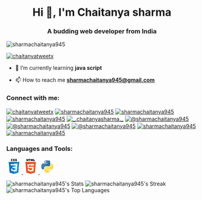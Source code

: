   <h1 align="center">Hi 👋, I'm Chaitanya sharma</h1>
<h3 align="center">A budding web developer from India</h3>

<p align="left"> <img src="https://komarev.com/ghpvc/?username=sharmachaitanya945&label=Profile%20views&color=0e75b6&style=flat" alt="sharmachaitanya945" /> </p>

<p align="left"> <a href="https://twitter.com/chaitanyatweetx" target="blank"><img src="https://img.shields.io/twitter/follow/chaitanyatweetx?logo=twitter&style=for-the-badge" alt="chaitanyatweetx" /></a> </p>

- 🌱 I’m currently learning **java script**

- 📫 How to reach me **sharmachaitanya945@gmail.com**

<h3 align="left">Connect with me:</h3>
<p align="left">
<a href="https://twitter.com/chaitanyatweetx" target="blank"><img align="center" src="https://raw.githubusercontent.com/rahuldkjain/github-profile-readme-generator/master/src/images/icons/Social/twitter.svg" alt="chaitanyatweetx" height="30" width="40" /></a>
<a href="https://linkedin.com/in/sharmachaitanya945" target="blank"><img align="center" src="https://raw.githubusercontent.com/rahuldkjain/github-profile-readme-generator/master/src/images/icons/Social/linked-in-alt.svg" alt="sharmachaitanya945" height="30" width="40" /></a>
<a href="https://kaggle.com/sharmachaitanya945" target="blank"><img align="center" src="https://raw.githubusercontent.com/rahuldkjain/github-profile-readme-generator/master/src/images/icons/Social/kaggle.svg" alt="sharmachaitanya945" height="30" width="40" /></a>
<a href="https://fb.com/sharmachaitanya945" target="blank"><img align="center" src="https://raw.githubusercontent.com/rahuldkjain/github-profile-readme-generator/master/src/images/icons/Social/facebook.svg" alt="sharmachaitanya945" height="30" width="40" /></a>
<a href="https://instagram.com/_.chaitanyasharma._" target="blank"><img align="center" src="https://raw.githubusercontent.com/rahuldkjain/github-profile-readme-generator/master/src/images/icons/Social/instagram.svg" alt="_.chaitanyasharma._" height="30" width="40" /></a>
<a href="https://hashnode.com/@sharmachaitanya945" target="blank"><img align="center" src="https://raw.githubusercontent.com/rahuldkjain/github-profile-readme-generator/master/src/images/icons/Social/hashnode.svg" alt="@sharmachaitanya945" height="30" width="40" /></a>
<a href="https://medium.com/@sharmachaitanya945" target="blank"><img align="center" src="https://raw.githubusercontent.com/rahuldkjain/github-profile-readme-generator/master/src/images/icons/Social/medium.svg" alt="@sharmachaitanya945" height="30" width="40" /></a>
<a href="https://www.youtube.com/c/@sharmachaitanya945" target="blank"><img align="center" src="https://raw.githubusercontent.com/rahuldkjain/github-profile-readme-generator/master/src/images/icons/Social/youtube.svg" alt="@sharmachaitanya945" height="30" width="40" /></a>
<a href="https://www.leetcode.com/sharmachaitanya945" target="blank"><img align="center" src="https://raw.githubusercontent.com/rahuldkjain/github-profile-readme-generator/master/src/images/icons/Social/leet-code.svg" alt="sharmachaitanya945" height="30" width="40" /></a>
<a href="https://auth.geeksforgeeks.org/user/sharmachaitanya945" target="blank"><img align="center" src="https://raw.githubusercontent.com/rahuldkjain/github-profile-readme-generator/master/src/images/icons/Social/geeks-for-geeks.svg" alt="sharmachaitanya945" height="30" width="40" /></a>
</p>

<h3 align="left">Languages and Tools:</h3>
<p align="left"> <a href="https://www.w3schools.com/css/" target="_blank" rel="noreferrer"> <img src="https://raw.githubusercontent.com/devicons/devicon/master/icons/css3/css3-original-wordmark.svg" alt="css3" width="40" height="40"/> </a> <a href="https://www.w3.org/html/" target="_blank" rel="noreferrer"> <img src="https://raw.githubusercontent.com/devicons/devicon/master/icons/html5/html5-original-wordmark.svg" alt="html5" width="40" height="40"/> </a> <a href="https://www.python.org" target="_blank" rel="noreferrer"> <img src="https://raw.githubusercontent.com/devicons/devicon/master/icons/python/python-original.svg" alt="python" width="40" height="40"/> </a> </p>

![sharmachaitanya945's Stats](https://github-readme-stats-sharmachaitanya945.vercel.app//api?username=sharmachaitanya945&theme=gruvbox&show_icons=true&hide_border=false&count_private=true)
![sharmachaitanya945's Streak](https://github-readme-streak-stats.herokuapp.com/?user=sharmachaitanya945&theme=gruvbox&hide_border=false)
![sharmachaitanya945's Top Languages](https://github-readme-stats-sharmachaitanya945.vercel.app/api/top-langs/?username=sharmachaitanya945&theme=gruvbox&show_icons=true&hide_border=false&layout=compact)
